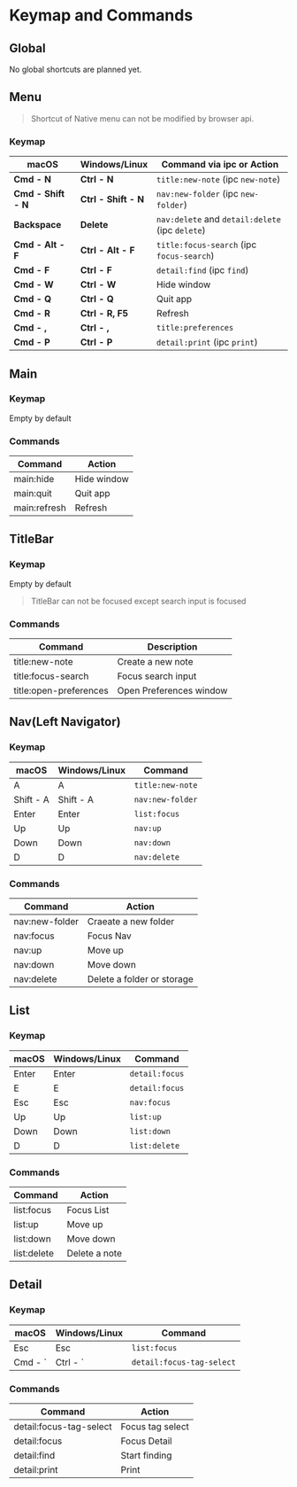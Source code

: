 # Keymap and Commands

## Global

No global shortcuts are planned yet.

## Menu

> Shortcut of Native menu can not be modified by browser api.

### Keymap

macOS               | Windows/Linux        | Command via ipc or Action
--------------------|----------------------|-----------------------------
**Cmd - N**         | **Ctrl - N**         | `title:new-note` (ipc `new-note`)
**Cmd - Shift - N** | **Ctrl - Shift - N** | `nav:new-folder` (ipc `new-folder`)
**Backspace**       | **Delete**           | `nav:delete` and `detail:delete` (ipc `delete`)
**Cmd - Alt - F**   | **Ctrl - Alt - F**   | `title:focus-search` (ipc `focus-search`)
**Cmd - F**         | **Ctrl - F**         | `detail:find` (ipc `find`)
**Cmd - W**         | **Ctrl - W**         | Hide window
**Cmd - Q**         | **Ctrl - Q**         | Quit app
**Cmd - R**         | **Ctrl - R, F5**     | Refresh
**Cmd - ,**         | **Ctrl - ,**         | `title:preferences`
**Cmd - P**         | **Ctrl - P**         | `detail:print` (ipc `print`)

## Main

### Keymap

Empty by default

### Commands

Command             | Action
--------------------|---------------------
main:hide           | Hide window
main:quit           | Quit app
main:refresh        | Refresh

## TitleBar

### Keymap

Empty by default

> TitleBar can not be focused except search input is focused

### Commands

Command                  | Description
-------------------------|--------------------------
title:new-note           | Create a new note
title:focus-search       | Focus search input
title:open-preferences   | Open Preferences window

## Nav(Left Navigator)

### Keymap

macOS     | Windows/Linux | Command
----------|---------------|-----------------------------
A         | A             | `title:new-note`
Shift - A | Shift - A     | `nav:new-folder`
Enter     | Enter         | `list:focus`
Up        | Up            | `nav:up`
Down      | Down          | `nav:down`
D         | D             | `nav:delete`

### Commands

Command             | Action
--------------------|--------------------------
nav:new-folder      | Craeate a new folder
nav:focus           | Focus Nav
nav:up              | Move up
nav:down            | Move down
nav:delete          | Delete a folder or storage

## List

### Keymap

macOS    | Windows/Linux | Command
---------|---------------|-----------------------------
Enter    | Enter         | `detail:focus`
E        | E             | `detail:focus`
Esc      | Esc           | `nav:focus`
Up       | Up            | `list:up`
Down     | Down          | `list:down`
D        | D             | `list:delete`

### Commands

Command             | Action
--------------------|------------------------
list:focus          | Focus List
list:up             | Move up
list:down           | Move down
list:delete         | Delete a note

## Detail

### Keymap

macOS    | Windows/Linux | Command
---------|---------------|-----------------------------
Esc      | Esc           | `list:focus`
Cmd - \` | Ctrl - \`     | `detail:focus-tag-select`

### Commands

Command                 | Action
------------------------|----------------------------
detail:focus-tag-select | Focus tag select
detail:focus            | Focus Detail
detail:find             | Start finding
detail:print            | Print
